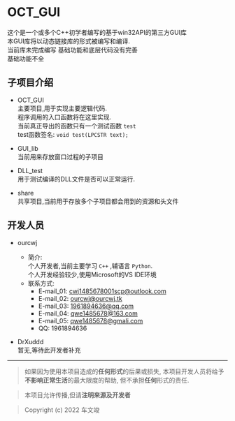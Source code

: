 # OCT_GUI

这个是一个或多个C++初学者编写的基于win32API的第三方GUI库  
本GUI库将以动态链接库的形式被编写和编译.  
当前库未完成编写  基础功能和底层代码没有完善  
基础功能不全  

## 子项目介绍

- OCT_GUI  
    主要项目,用于实现主要逻辑代码.  
    程序调用的入口函数将在这里实现.  
    当前真正导出的函数只有一个测试函数 `test`  
    test函数签名: ` void test(LPCSTR text); `  

- GUI_lib  
    当前用来存放窗口过程的子项目  

- DLL_test  
    用于测试编译的DLL文件是否可以正常运行.  

- share  
    共享项目,当前用于存放多个子项目都会用到的资源和头文件  

## 开发人员

- ourcwj  
    - 简介:  
        个人开发者,当前主要学习 ` C++ ` ,辅语言 ` Python `.  
        个人开发经验较少,使用Microsoft的VS IDE环境
    - 联系方式:  
        - E-mail_01: <cwj1485678001scp@outlook.com>  
        - E-mail_02: <ourcwj@ourcwj.tk>       
        - E-mail_03: <1961894636@qq.com>  
        - E-mail_04: <qwe1485678@163.com>  
        - E-mail_05: <qwe1485678@gmali.com>  
        - QQ: 1961894636

- DrXuddd  
    暂无,等待此开发者补充  

---

> 如果因为使用本项目造成的**任何形式**的后果或损失, 本项目开发人员将给予**不影响正常生活**的最大限度的帮助, 但不承担**任何**形式的责任.  

> 本项目允许传播,但请**注明来源及开发者**  

> Copyright (c) 2022 车文竣
